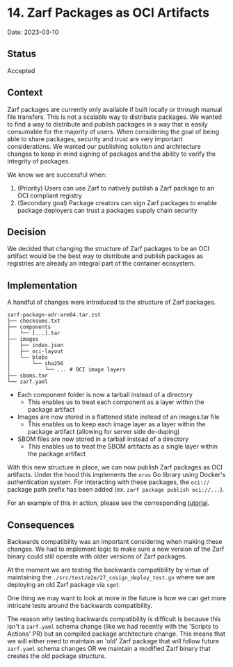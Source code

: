 # 14. Zarf Packages as OCI Artifacts

Date: 2023-03-10

## Status

Accepted

## Context

Zarf packages are currently only available if built locally or through manual file transfers. This is not a scalable way to distribute packages. We wanted to find a way to distribute and publish packages in a way that is easily consumable for the majority of users. When considering the goal of being able to share packages, security and trust are very important considerations. We wanted our publishing solution and architecture changes to keep in mind signing of packages and the ability to verify the integrity of packages.

We know we are successful when:

1. (Priority) Users can use Zarf to natively publish a Zarf package to an OCI compliant registry
2. (Secondary goal) Package creators can sign Zarf packages to enable package deployers can trust a packages supply chain security

## Decision

We decided that changing the structure of Zarf packages to be an OCI artifact would be the best way to distribute and publish packages as registries are already an integral part of the container ecosystem.

## Implementation

A handful of changes were introduced to the structure of Zarf packages.

```text
zarf-package-adr-arm64.tar.zst
├── checksums.txt
├── components
│   └── [...].tar
├── images
│   ├── index.json
│   ├── oci-layout
│   └── blobs
│       └── sha256
│           └── ... # OCI image layers
├── sboms.tar
└── zarf.yaml
```

- Each component folder is now a tarball instead of a directory
  - This enables us to treat each component as a layer within the package artifact
- Images are now stored in a flattened state instead of an images.tar file
  - This enables us to keep each image layer as a layer within the package artifact (allowing for server side de-duping)
- SBOM files are now stored in a tarball instead of a directory
  - This enables us to treat the SBOM artifacts as a single layer within the package artifact

With this new structure in place, we can now publish Zarf packages as OCI artifacts. Under the hood this implements the `oras` Go library using Docker's authentication system. For interacting with these packages, the `oci://` package path prefix has been added (ex. `zarf package publish oci://...`).

For an example of this in action, please see the corresponding [tutorial](../docs/6-zarf-tutorials/7-publish-and-deploy.md).

## Consequences

Backwards compatibility was an important considering when making these changes. We had to implement logic to make sure a new version of the Zarf binary could still operate with older versions of Zarf packages.

At the moment we are testing the backwards compatibility by virtue of maintaining the `./src/test/e2e/27_cosign_deploy_test.go` where we are deploying an old Zarf package via `sget`.

One thing we may want to look at more in the future is how we can get more intricate tests around the backwards compatibility.

The reason why testing backwards compatibility is difficult is because this isn't a `zarf.yaml` schema change (like we had recently with the 'Scripts to Actions' PR) but an compiled package architecture change. This means that we will either need to maintain an 'old' Zarf package that will follow future `zarf.yaml` schema changes OR we maintain a modified Zarf binary that creates the old package structure.
